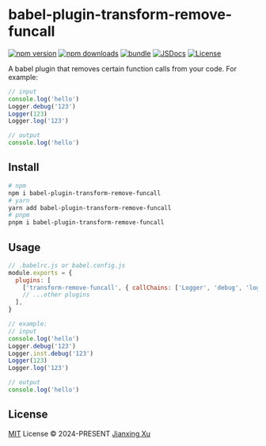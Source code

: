 # babel-plugin-transform-remove-funcall

[![npm version][npm-version-src]][npm-version-href]
[![npm downloads][npm-downloads-src]][npm-downloads-href]
[![bundle][bundle-src]][bundle-href]
[![JSDocs][jsdocs-src]][jsdocs-href]
[![License][license-src]][license-href]

A babel plugin that removes certain function calls from your code.
For example:
```js
// input
console.log('hello')
Logger.debug('123')
Logger(123)
Logger.log('123')

// output
console.log('hello')
```

## Install
```bash
# npm
npm i babel-plugin-transform-remove-funcall
# yarn
yarn add babel-plugin-transform-remove-funcall
# pnpm
pnpm i babel-plugin-transform-remove-funcall
```

## Usage
```js
// .babelrc.js or babel.config.js
module.exports = {
  plugins: [
    ['transform-remove-funcall', { callChains: ['Logger', 'debug', 'log'] }]
    // ...other plugins
  ],
}

// example:
// input
console.log('hello')
Logger.debug('123')
Logger.inst.debug('123')
Logger(123)
Logger.log('123')

// output
console.log('hello')
```

## License

[MIT](./LICENSE) License © 2024-PRESENT [Jianxing Xu](https://github.com/jianxing-xu)

<!-- Badges -->

[npm-version-src]: https://img.shields.io/npm/v/babel-plugin-transform-remove-funcall?style=flat&colorA=080f12&colorB=1fa669
[npm-version-href]: https://npmjs.com/package/babel-plugin-transform-remove-funcall
[npm-downloads-src]: https://img.shields.io/npm/dm/babel-plugin-transform-remove-funcall?style=flat&colorA=080f12&colorB=1fa669
[npm-downloads-href]: https://npmjs.com/package/babel-plugin-transform-remove-funcall
[bundle-src]: https://img.shields.io/bundlephobia/minzip/babel-plugin-transform-remove-funcall?style=flat&colorA=080f12&colorB=1fa669&label=minzip
[bundle-href]: https://bundlephobia.com/result?p=babel-plugin-transform-remove-funcall
[license-src]: https://img.shields.io/github/license/jianxing-xu/babel-plugin-transform-remove-funcall.svg?style=flat&colorA=080f12&colorB=1fa669
[license-href]: https://github.com/jianxing-xu/babel-plugin-transform-remove-funcall/blob/main/LICENSE
[jsdocs-src]: https://img.shields.io/badge/jsdocs-reference-080f12?style=flat&colorA=080f12&colorB=1fa669
[jsdocs-href]: https://www.jsdocs.io/package/babel-plugin-transform-remove-funcall
